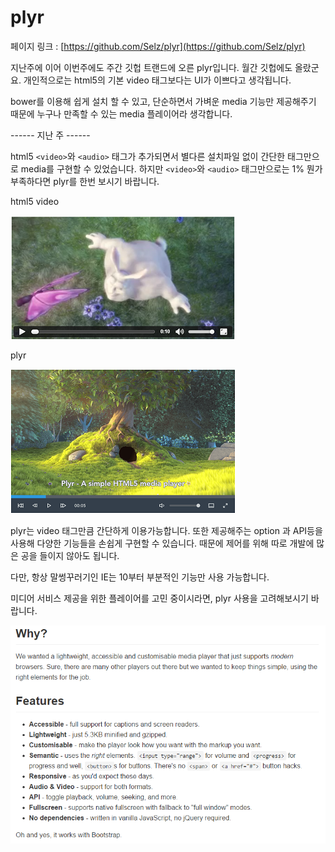 # plyr

페이지 링크 : [https://github.com/Selz/plyr](https://github.com/Selz/plyr)

지난주에 이어 이번주에도 주간 깃헙 트랜드에 오른 plyr입니다. 월간 깃헙에도 올랐군요.
개인적으로는 html5의 기본 video 태그보다는 UI가 이쁘다고 생각됩니다. 

bower를 이용해 쉽게 설치 할 수 있고, 단순하면서 가벼운 media 기능만 제공해주기 때문에 누구나 만족할 수 있는 media 플레이어라 생각합니다. 

------ 지난 주 ------

html5 ```<video>```와  ```<audio>``` 태그가 추가되면서 별다른 설치파일 없이 
간단한 태그만으로 media를 구현할 수 있었습니다.
하지만 ```<video>```와 ```<audio>``` 태그만으로는  1% 뭔가 부족하다면 plyr를 한번 보시기 바랍니다.

html5 video

![이미지](img/005-13-01.PNG)

plyr

![이미지](img/005-13-02.PNG)

plyr는 video 태그만큼 간단하게 이용가능합니다. 또한 제공해주는 option 과 API등을 사용해 
다양한 기능들을 손쉽게 구현할 수 있습니다. 때문에 제어를 위해 따로 개발에 많은 공을 들이지 않아도 됩니다.

다만, 항상 말썽꾸러기인 IE는 10부터 부분적인 기능만 사용 가능합니다. 

미디어 서비스 제공을 위한 플레이어를 고민 중이시라면, plyr 사용을 고려해보시기 바랍니다.

![이미지](img/005-13-03.PNG)

